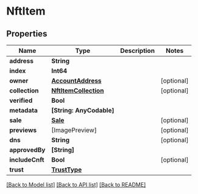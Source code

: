 # NftItem

## Properties
Name | Type | Description | Notes
------------ | ------------- | ------------- | -------------
**address** | **String** |  | 
**index** | **Int64** |  | 
**owner** | [**AccountAddress**](AccountAddress.md) |  | [optional] 
**collection** | [**NftItemCollection**](NftItemCollection.md) |  | [optional] 
**verified** | **Bool** |  | 
**metadata** | **[String: AnyCodable]** |  | 
**sale** | [**Sale**](Sale.md) |  | [optional] 
**previews** | [ImagePreview] |  | [optional] 
**dns** | **String** |  | [optional] 
**approvedBy** | **[String]** |  | 
**includeCnft** | **Bool** |  | [optional] 
**trust** | [**TrustType**](TrustType.md) |  | 

[[Back to Model list]](../README.md#documentation-for-models) [[Back to API list]](../README.md#documentation-for-api-endpoints) [[Back to README]](../README.md)


